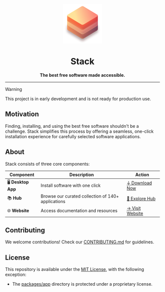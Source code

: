 <div align="center">

![App icon](./packages/website/public/128x128.png)

# Stack

**The best free software made accessible.**

</div>

---

> [!WARNING]
> This project is in early development and is not ready for production use.

## Motivation

Finding, installing, and using the best free software shouldn't be a challenge. Stack simplifies this process by offering a seamless, one-click installation experience for carefully selected software applications.

## About

Stack consists of three core components:

| Component          | Description                                        | Action                                        |
| ------------------ | -------------------------------------------------- | --------------------------------------------- |
| 🖥️ **Desktop App** | Install software with one click                    | [↓ Download Now](https://stack.lol/download/) |
| 📚 **Hub**         | Browse our curated collection of 140+ applications | [👀 Explore Hub](/hub/)                       |
| 🌐 **Website**     | Access documentation and resources                 | [→ Visit Website](https://stack.lol)          |

## Contributing

We welcome contributions! Check our [CONTRIBUTING.md](./CONTRIBUTING.md) for guidelines.

## License

This repository is available under the [MIT License](./LICENSE_MIT), with the following exception:

- The [packages/app](packages/app) directory is protected under a proprietary license.
